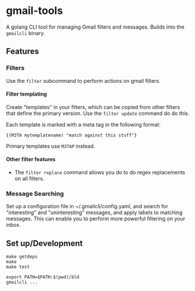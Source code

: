 # gmail-tools

A golang CLI tool for managing Gmail filters and messages. Builds into the `gmailcli` binary.

## Features
### Filters
Use the `filter` subcommand to perform actions on gmail filters.

#### Filter templating

Create "templates" in your filters, which can be copied from other filters that
define the primary version. Use the `filter update` command do do this.

Each template is marked with a meta tag in the following format:

`{(M3TA mytemplatename) "match against this stuff"}`

Primary templates use `M3TAP` instead.

#### Other filter features
- The `filter replace` command allows you do to do regex replacements on all filters.

### Message Searching
Set up a configuration file in ~/.gmailcli/config.yaml, and search for "interesting"
and "uninteresting" messages, and apply labels to matching messages. This can enable you to perform more powerful filtering on your inbox.

## Set up/Development
```
make getdeps
make
make test

export PATH=$PATH:$(pwd)/bld
gmailcli ...
```
